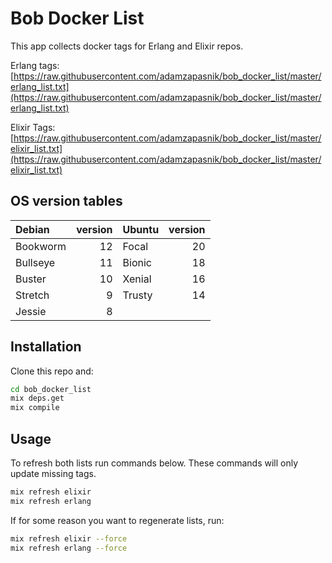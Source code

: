 # Bob Docker List

This app collects docker tags for Erlang and Elixir repos.

Erlang tags:
[https://raw.githubusercontent.com/adamzapasnik/bob_docker_list/master/erlang_list.txt](https://raw.githubusercontent.com/adamzapasnik/bob_docker_list/master/erlang_list.txt)

Elixir Tags:
[https://raw.githubusercontent.com/adamzapasnik/bob_docker_list/master/elixir_list.txt](https://raw.githubusercontent.com/adamzapasnik/bob_docker_list/master/elixir_list.txt)

## OS version tables

| Debian   | version | Ubuntu | version |
| :------- | ------: | :----- | ------: |
| Bookworm |      12 | Focal  |      20 |
| Bullseye |      11 | Bionic |      18 |
| Buster   |      10 | Xenial |      16 |
| Stretch  |       9 | Trusty |      14 |
| Jessie   |       8 |

## Installation

Clone this repo and:

```sh
cd bob_docker_list
mix deps.get
mix compile
```

## Usage

To refresh both lists run commands below. These commands will only update missing tags.

```sh
mix refresh elixir
mix refresh erlang
```

If for some reason you want to regenerate lists, run:

```sh
mix refresh elixir --force
mix refresh erlang --force
```
